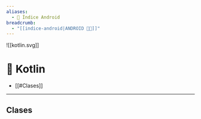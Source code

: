 ```yaml
---
aliases:
  - 📱 Índice Android
breadcrumb:
  - "[[indice-android|ANDROID 🤖🔗]]"
---
```

![[kotlin.svg]]
# 🧭 Kotlin
- [[#Clases]]
---
## Clases
